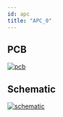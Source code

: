 ```yaml
---
id: apc
title: "APC_0"
---
```


## PCB

[![pcb](/img/apc/pcb.png)](/img/apc/pcb.png)

## Schematic

[![schematic](/img/apc/schematic.png)](/img/apc/schematic.png)
